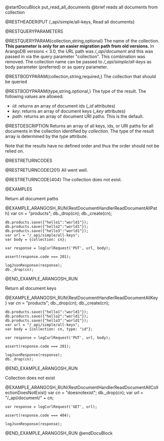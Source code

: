 
@startDocuBlock put_read_all_documents
@brief reads all documents from collection

@RESTHEADER{PUT /_api/simple/all-keys, Read all documents}

@RESTQUERYPARAMETERS

@RESTQUERYPARAM{collection,string,optional}
The name of the collection.
**This parameter is only for an easier migration path from old versions.**
In ArangoDB versions < 3.0, the URL path was */_api/document* and
this was passed in via the query parameter "collection".
This combination was removed. The collection name can be passed to
*/_api/simple/all-keys* as body parameter (preferred) or as query parameter.

@RESTBODYPARAM{collection,string,required,}
The collection that should be queried

@RESTBODYPARAM{type,string,optional,}
The type of the result. The following values are allowed:

  - *id*: returns an array of document ids (*_id* attributes)
  - *key*: returns an array of document keys (*_key* attributes)
  - *path*: returns an array of document URI paths. This is the default.

@RESTDESCRIPTION
Returns an array of all keys, ids, or URI paths for all documents in the
collection identified by *collection*. The type of the result array is
determined by the *type* attribute.

Note that the results have no defined order and thus the order should
not be relied on.

@RESTRETURNCODES

@RESTRETURNCODE{201}
All went well.

@RESTRETURNCODE{404}
The collection does not exist.

@EXAMPLES

Return all document paths

@EXAMPLE_ARANGOSH_RUN{RestDocumentHandlerReadDocumentAllPath}
    var cn = "products";
    db._drop(cn);
    db._create(cn);

    db.products.save({"hello1":"world1"});
    db.products.save({"hello2":"world1"});
    db.products.save({"hello3":"world1"});
    var url = "/_api/simple/all-keys";
    var body = {collection: cn};

    var response = logCurlRequest('PUT', url, body);

    assert(response.code === 201);

    logJsonResponse(response);
    db._drop(cn);
@END_EXAMPLE_ARANGOSH_RUN

Return all document keys

@EXAMPLE_ARANGOSH_RUN{RestDocumentHandlerReadDocumentAllKey}
    var cn = "products";
    db._drop(cn);
    db._create(cn);

    db.products.save({"hello1":"world1"});
    db.products.save({"hello2":"world1"});
    db.products.save({"hello3":"world1"});
    var url = "/_api/simple/all-keys";
    var body = {collection: cn, type: "id"};

    var response = logCurlRequest('PUT', url, body);

    assert(response.code === 201);

    logJsonResponse(response);
    db._drop(cn);
@END_EXAMPLE_ARANGOSH_RUN

Collection does not exist

@EXAMPLE_ARANGOSH_RUN{RestDocumentHandlerReadDocumentAllCollectionDoesNotExist}
    var cn = "doesnotexist";
    db._drop(cn);
    var url = "/_api/document/" + cn;

    var response = logCurlRequest('GET', url);

    assert(response.code === 404);

    logJsonResponse(response);
@END_EXAMPLE_ARANGOSH_RUN
@endDocuBlock

